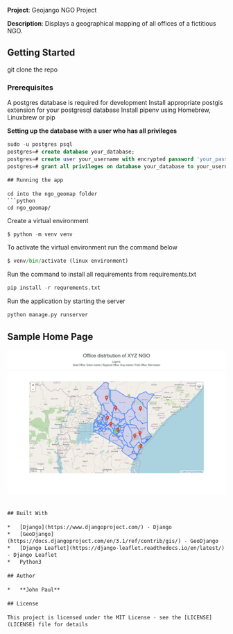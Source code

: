 **Project**: Geojango NGO Project

**Description**: Displays a geographical mapping of all offices of a fictitious NGO. 

## Getting Started

git clone the repo

### Prerequisites

A postgres database is required for development
Install appropriate postgis extension for your postgresql database
Install pipenv using Homebrew, Linuxbrew or pip


**Setting up the database with a user who has all privileges**
```sql
sudo -u postgres psql
postgres=# create database your_database;
postgres=# create user your_username with encrypted password 'your_password';
postgres=# grant all privileges on database your_database to your_username;
```
```
## Running the app

cd into the ngo_geomap folder
```python
cd ngo_geomap/
```

Create a virtual environment
```python
$ python -m venv venv
```

To activate the virtual environment run the command below
```python
$ venv/bin/activate (linux environment)
```


Run the command to install all requirements from requirements.txt
```python
pip install -r requrements.txt
```


Run the application by starting the server
```python
python manage.py runserver
```

## Sample Home Page
![Alt text](./sample-home-pg.png?raw=true "Home Page Portal")

```

## Built With

*   [Django](https://www.djangoproject.com/) - Django
*   [GeoDjango](https://docs.djangoproject.com/en/3.1/ref/contrib/gis/) - GeoDjango
*   [Django Leaflet](https://django-leaflet.readthedocs.io/en/latest/) - Django Leaflet
*   Python3

## Author

*   **John Paul** 

## License

This project is licensed under the MIT License - see the [LICENSE](LICENSE) file for details
